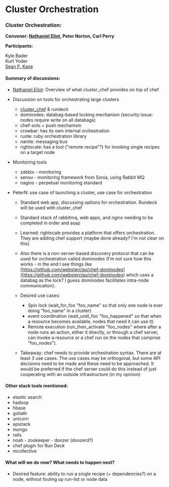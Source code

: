 Cluster Orchestration
=====================

  

### Cluster Orchestration:

**Convener: [Nathaniel
Eliot](http://wiki.opscode.com/display/~temujin9), Peter Norton, Carl
Perry**

**Participants:**

Kyle Bader  
 Kurt Yoder  
[Sean P. Kane](http://wiki.opscode.com/display/~spkane)

#### Summary of discussions:

-   [Nathaniel Eliot](http://wiki.opscode.com/display/~temujin9):
    Overview of what cluster\_chef provides on top of chef
-   Discussion on tools for orchestrating large clusters
    -   [cluster\_chef](https://github.com/infochimps/cluster_chef) &
        rundeck
    -   dominodes: databag-based locking mechanism (security issue:
        nodes require write on all databags)
    -   chef-solo + push mechanism
    -   crowbar: has its own internal orchestration
    -   ruote: ruby orchestration library
    -   nanite: messaging bus
    -   rightscale: has a tool ("remote recipe"?) for invoking single
        recipes on a target node

-   Monitoring tools
    -   zabbix - monitoring
    -   sensu - monitoring framework from Sonia, using Rabbit MQ
    -   nagios - perpetual monitoring standard

-   PeterN: use case of launching a cluster, use case for orchestration
    -   Standard web app, discussing options for orchestration. Rundeck
        will be used with cluster\_chef
    -   Standard stack of rabbitmq, web apps, and nginx needing to be
        completed in order and asap
    -   Learned: rightscale provides a platform that offers
        orchestration. They are adding chef support (maybe done already?
        I'm not clear on this)
    -   Also there is a non-server-based discovery protocol that can be
        used for orchestration called dominodes (I'm not sure how this
        works - in the end I see things like
        [https://github.com/websterclay/chef-dominodes](https://github.com/websterclay/chef-dominodes)
        which uses a databag as the lock? I guess dominodes facilitates
        intra-node communication).
    -   Desired use cases:
        -   Spin lock (wait\_for\_foo "foo\_name" so that only one node
            is ever doing "foo\_name" in a cluster)
        -   event coordination (wait\_until\_foo "foo\_happened" so that
            when a resource becomes available, nodes that need it can
            use it)
        -   Remote execution (run\_then\_activate "foo\_nodes" where
            after a node runs an action, either it directly, or through
            a chef server, can invoke a resource or a chef run on the
            nodes that comprise "foo\_nodes").

    -   Takeaway: chef needs to provide orchestration syntax. There are
        at least 3 use cases. The use cases may be orthogonal, but some
        API decisions need to be made and these need to be approached.
        It would be preferred if the chef server could do this instead
        of just cooperating with an outside infrastructure (in my
        opinion)

#### Other stack tools mentioned:

-   elastic search
-   hadoop
-   hbase
-   goliath
-   unicorn
-   apistack
-   mongo
-   rails
-   noah - zookeeper - doozer (doozerd?)
-   chef plugin for Run Deck
-   mcollective

#### What will we do now? What needs to happen next?

-   Desired feature: ability to run a single recipe (+ dependencies?) on
    a node, without fouling up run-list or node data

  
  
